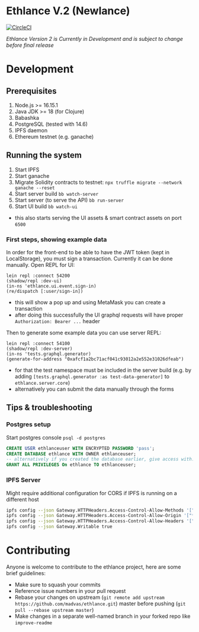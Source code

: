 # Ethlance V.2 (Newlance)

[![CircleCI](https://circleci.com/gh/district0x/ethlance/tree/newlance.svg?style=svg)](https://circleci.com/gh/district0x/ethlance/tree/newlance)

*Ethlance Version 2 is Currently in Development and is subject to
change before final release*

# Development

## Prerequisites

1. Node.js >= 16.15.1
2. Java JDK >= 18 (for Clojure)
3. Babashka
4. PostgreSQL (tested with 14.6)
5. IPFS daemon
6. Ethereum testnet (e.g. ganache)

## Running the system

1. Start IPFS
2. Start ganache
3. Migrate Solidity contracts to testnet: `npx truffle migrate --network ganache --reset`
3. Start server build `bb watch-server`
4. Start server (to serve the API) `bb run-server`
4. Start UI build `bb watch-ui`
  - this also starts serving the UI assets & smart contract assets on port `6500`

### First steps, showing example data

In order for the front-end to be able to have the JWT token (kept in LocalStorage), you must sign a transaction. Currently it can be done manually. Open REPL for UI:
```
lein repl :connect 54200
(shadow/repl :dev-ui)
(in-ns 'ethlance.ui.event.sign-in)
(re/dispatch [:user/sign-in])
```
  - this will show a pop up and using MetaMask you can create a transaction
  - after doing this successfully the UI graphql requests will have proper `Authorization: Bearer ...` header

Then to generate some example data you can use server REPL:
```
lein repl :connect 54100
(shadow/repl :dev-server)
(in-ns 'tests.graphql.generator)
(generate-for-address "0xafcf1a2bc71acf041c93012a2e552e31026dfeab")
```
  - for that the test namespace must be included in the server build (e.g. by adding `[tests.graphql.generator :as test-data-generator]` to `ethlance.server.core`)
  - alternatively you can submit the data manually through the forms

## Tips & troubleshooting

### Postgres setup

Start postgres console `psql -d postgres`

```sql
CREATE USER ethlanceuser WITH ENCRYPTED PASSWORD 'pass';
CREATE DATABASE ethlance WITH OWNER ethlanceuser;
-- alternatively if you created the database earlier, give access with:
GRANT ALL PRIVILEGES On ethlance TO ethlanceuser;
```

### IPFS Server

Might require additional configuration for CORS if IPFS is running on a different host

```bash
ipfs config --json Gateway.HTTPHeaders.Access-Control-Allow-Methods '["PUT", "GET", "POST", "OPTIONS"]'
ipfs config --json Gateway.HTTPHeaders.Access-Control-Allow-Origin '["*"]'
ipfs config --json Gateway.HTTPHeaders.Access-Control-Allow-Headers '["X-Requested-With"]'
ipfs config --json Gateway.Writable true
```

# Contributing

Anyone is welcome to contribute to the ethlance project, here are some brief guidelines:

* Make sure to squash your commits
* Reference issue numbers in your pull request
* Rebase your changes on upstream (`git remote add upstream
  https://github.com/madvas/ethlance.git`) master before pushing  (`git pull --rebase upstream master`)
* Make changes in a separate well-named branch in your forked repo
  like `improve-readme`
